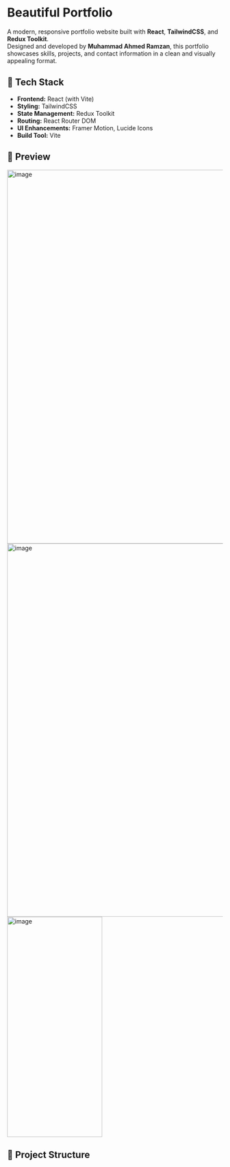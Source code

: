# Beautiful Portfolio

A modern, responsive portfolio website built with **React**, **TailwindCSS**, and **Redux Toolkit**.  
Designed and developed by **Muhammad Ahmed Ramzan**, this portfolio showcases skills, projects, and contact information in a clean and visually appealing format.

## 🚀 Tech Stack

- **Frontend:** React (with Vite)
- **Styling:** TailwindCSS
- **State Management:** Redux Toolkit
- **Routing:** React Router DOM
- **UI Enhancements:** Framer Motion, Lucide Icons
- **Build Tool:** Vite

## 📸 Preview

<img width="1919" height="872" alt="image" src="https://github.com/user-attachments/assets/c9eb38af-bc5c-4dc4-8850-2df1364fe733" />
<img width="1917" height="871" alt="image" src="https://github.com/user-attachments/assets/ce3ddd65-c744-4c62-beb5-c9357d1051d1" />
<img width="222" height="514" alt="image" src="https://github.com/user-attachments/assets/6e8fc0e3-67eb-404e-81d9-4e2c9c09d3f4" />



## 📁 Project Structure


